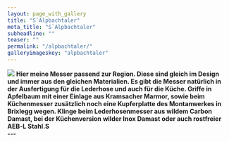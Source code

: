 ```yaml
---
layout: page_with_gallery
title: "S`Alpbachtaler"
meta_title: "S`Alpbachtaler"
subheadline: ""
teaser: ""
permalink: "/alpbachtaler/"
galleryimageskey: "alpbachtaler"
---
```


<img src="{{site.baseurl}}/assets/galleryimages/">
<b>Hier meine Messer passend zur Region. Diese sind gleich im Design und immer aus den gleichen Materialien.
Es gibt die Messer natürlich in der Ausfertigung für die Lederhose und auch für die Küche.
Griffe in Apfelbaum mit einer Einlage aus Kramsacher Marmor,  sowie beim Küchenmesser zusätzlich noch eine Kupferplatte des Montanwerkes in Brixlegg wegen.
Klinge beim Lederhosenmesser aus wildem Carbon Damast, bei der Küchenversion wilder Inox Damast oder auch rostfreier AEB-L Stahl.S

<br>
---
